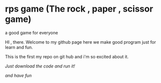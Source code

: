 # rps game (The rock , paper , scissor game)

a good game for everyone

HI , there. Welcome to my github page here we make good program just for learn and fun.

This is the first my repo on git hub and i'm so excited about it.

_Just download the code and run it!_

_and have fun_
